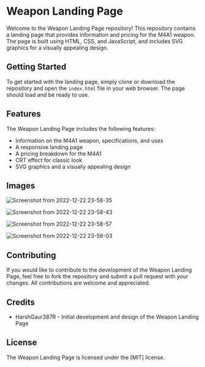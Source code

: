 # Weapon Landing Page

Welcome to the Weapon Landing Page repository! This repository contains a landing page that provides information and pricing for the M4A1 weapon. The page is built using HTML, CSS, and JavaScript, and includes SVG graphics for a visually appealing design.

## Getting Started

To get started with the landing page, simply clone or download the repository and open the `index.html` file in your web browser. The page should load and be ready to use.

## Features

The Weapon Landing Page includes the following features:

- Information on the M4A1 weapon, specifications, and uses
- A responsive landing page
- A pricing breakdown for the M4A1
- CRT effect for classic look
- SVG graphics and a visually appealing design


## Images 


![Screenshot from 2022-12-22 23-58-35](https://user-images.githubusercontent.com/76653512/209203185-b45e0e1d-1d71-4d9f-aaad-8c17b75af8b1.png)


![Screenshot from 2022-12-22 23-58-43](https://user-images.githubusercontent.com/76653512/209203164-3d204c64-59b9-4e06-a502-e5016a18f746.png)


![Screenshot from 2022-12-22 23-58-57](https://user-images.githubusercontent.com/76653512/209203174-472a44bd-0812-4635-ac03-10db276a12a9.png)


![Screenshot from 2022-12-22 23-59-03](https://user-images.githubusercontent.com/76653512/209203153-4be07937-52d2-441f-9b4a-a101350136e5.png)


## Contributing

If you would like to contribute to the development of the Weapon Landing Page, feel free to fork the repository and submit a pull request with your changes. All contributions are welcome and appreciated.

## Credits

- HarshGaur387R - Initial development and design of the Weapon Landing Page

## License

The Weapon Landing Page is licensed under the [MIT] license.
